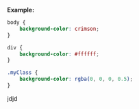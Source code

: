 **Example:**

```css
body {
    background-color: crimson;
}

div {
    background-color: #ffffff;
}

.myClass {
    background-color: rgba(0, 0, 0, 0.5);
}
```

jdjd